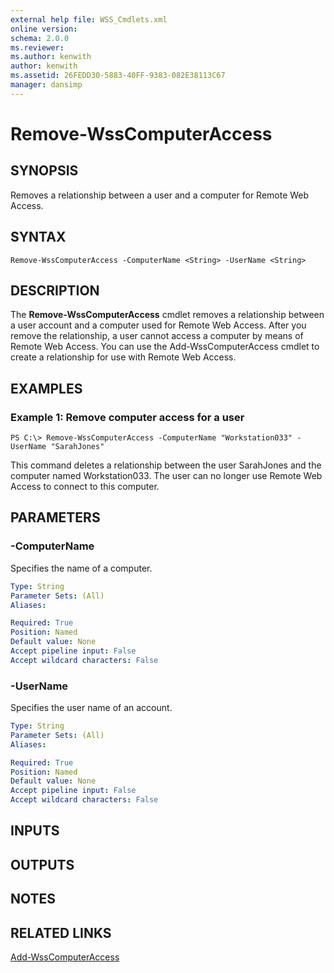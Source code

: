 ```yaml
---
external help file: WSS_Cmdlets.xml
online version: 
schema: 2.0.0
ms.reviewer:
ms.author: kenwith
author: kenwith
ms.assetid: 26FEDD30-5883-40FF-9383-082E38113C67
manager: dansimp
---
```


# Remove-WssComputerAccess

## SYNOPSIS
Removes a relationship between a user and a computer for Remote Web Access.

## SYNTAX

```
Remove-WssComputerAccess -ComputerName <String> -UserName <String>
```

## DESCRIPTION
The **Remove-WssComputerAccess** cmdlet removes a relationship between a user account and a computer used for Remote Web Access.
After you remove the relationship, a user cannot access a computer by means of Remote Web Access.
You can use the Add-WssComputerAccess cmdlet to create a relationship for use with Remote Web Access.

## EXAMPLES

### Example 1: Remove computer access for a user
```
PS C:\> Remove-WssComputerAccess -ComputerName "Workstation033" -UserName "SarahJones"
```

This command deletes a relationship between the user SarahJones and the computer named Workstation033.
The user can no longer use Remote Web Access to connect to this computer.

## PARAMETERS

### -ComputerName
Specifies the name of a computer.

```yaml
Type: String
Parameter Sets: (All)
Aliases: 

Required: True
Position: Named
Default value: None
Accept pipeline input: False
Accept wildcard characters: False
```

### -UserName
Specifies the user name of an account.

```yaml
Type: String
Parameter Sets: (All)
Aliases: 

Required: True
Position: Named
Default value: None
Accept pipeline input: False
Accept wildcard characters: False
```

## INPUTS

## OUTPUTS

## NOTES

## RELATED LINKS

[Add-WssComputerAccess](./Add-WssComputerAccess.md)

